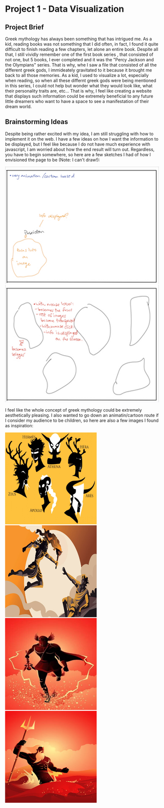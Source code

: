 # Project 1 - Data Visualization

## Project Brief

Greek mythology has always been something that has intrigued me. As a kid, reading books was not something that I did often, in fact, I found it quite difficult to finish reading a few chapters, let alone an entire book. Despite all that, I still vividly remember one of the first book series , that consisted of not one, but 5 books, I ever completed and it was the "Percy Jackson and the Olympians" series. That is why, whe I saw a file that consisted of all the different greek gods, I immideately gravitated to it because it brought me back to all those memories. As a kid, I used to visualize a lot, especially when reading, so when all these differnt greek gods were being mentioned in this series, I could not help but wonder what they would look like, what their personality traits are, etc... That is why, I feel like creating a website that displays such information could be extremely beneficial to any future little dreamers who want to have a space to see a manifestation of their dream world.  

## Brainstorming Ideas

Despite being rather excited with my idea, I am still struggling with how to implement it on the web. I have a few ideas on how I want the information to be displayed, but I feel like because I do not have much experience with javascript, I am worried about how the end result will turn out. Regardless, you have to begin somewhere, so here are a few sketches I had of how I envisioned the page to be (Note: I can't draw!):

![](img/brainstorm1.jpg) ![](img/brainstorm2.jpg)

I feel like the whole concept of greek mythology could be extremely aesthetically pleasing. I also wanted to go down an animatin/cartoon route if I consider my audience to be children, so here are also a few images I found as inspiration:

<img src="img/inspo1.jpeg" width="300" height="300"> <img src="img/inspo2.jpeg" width="300" height="300"> <img src="img/inspo3.jpeg" width="300" height="300"> <img src="img/inspo4.jpeg" width="300" height="300">


